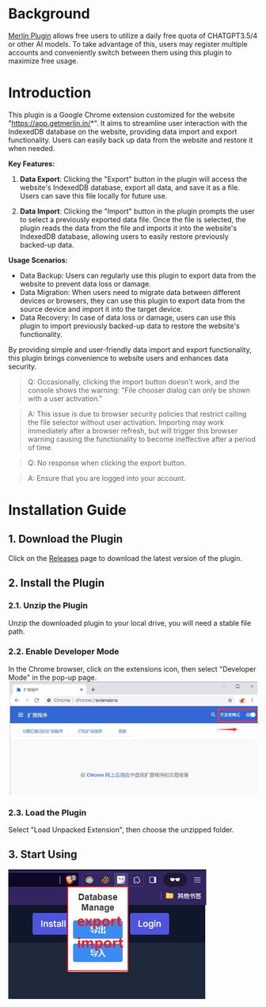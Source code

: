 # Background
[Merlin Plugin](https://chromewebstore.google.com/detail/merlin-1-click-access-to/camppjleccjaphfdbohjdohecfnoikec) allows free users to utilize a daily free quota of CHATGPT3.5/4 or other AI models. To take advantage of this, users may register multiple accounts and conveniently switch between them using this plugin to maximize free usage.

# Introduction

This plugin is a Google Chrome extension customized for the website "https://app.getmerlin.in/*". It aims to streamline user interaction with the IndexedDB database on the website, providing data import and export functionality. Users can easily back up data from the website and restore it when needed.

**Key Features:**

1. **Data Export**: Clicking the "Export" button in the plugin will access the website's IndexedDB database, export all data, and save it as a file. Users can save this file locally for future use.

2. **Data Import**: Clicking the "Import" button in the plugin prompts the user to select a previously exported data file. Once the file is selected, the plugin reads the data from the file and imports it into the website's IndexedDB database, allowing users to easily restore previously backed-up data.

**Usage Scenarios:**

- Data Backup: Users can regularly use this plugin to export data from the website to prevent data loss or damage.
- Data Migration: When users need to migrate data between different devices or browsers, they can use this plugin to export data from the source device and import it into the target device.
- Data Recovery: In case of data loss or damage, users can use this plugin to import previously backed-up data to restore the website's functionality.

By providing simple and user-friendly data import and export functionality, this plugin brings convenience to website users and enhances data security.

> Q: Occasionally, clicking the import button doesn't work, and the console shows the warning: "File chooser dialog can only be shown with a user activation."

> A: This issue is due to browser security policies that restrict calling the file selector without user activation. Importing may work immediately after a browser refresh, but will trigger this browser warning causing the functionality to become ineffective after a period of time.

> Q: No response when clicking the export button.

> A: Ensure that you are logged into your account.  
# Installation Guide

## 1. Download the Plugin

Click on the [Releases](https://github.com/Scipline/MerlinDBManage/releases) page to download the latest version of the plugin.

## 2. Install the Plugin

### 2.1. Unzip the Plugin

Unzip the downloaded plugin to your local drive, you will need a stable file path.

### 2.2. Enable Developer Mode

In the Chrome browser, click on the extensions icon, then select "Developer Mode" in the pop-up page.
![Alt text](images/HowToOpenDeveloperMode.png)

### 2.3. Load the Plugin

Select "Load Unpacked Extension", then choose the unzipped folder.
## 3. Start Using
![Alt text](images/HowToUse.png)  
